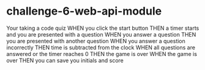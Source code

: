 # challenge-6-web-api-module


Your taking a code quiz
WHEN you click the start button
THEN a timer starts and you are presented with a question
WHEN you answer a question
THEN you are presented with another question
WHEN you answer a question incorrectly
THEN time is subtracted from the clock
WHEN all questions are answered or the timer reaches 0
THEN the game is over
WHEN the game is over
THEN you can save you initials and score